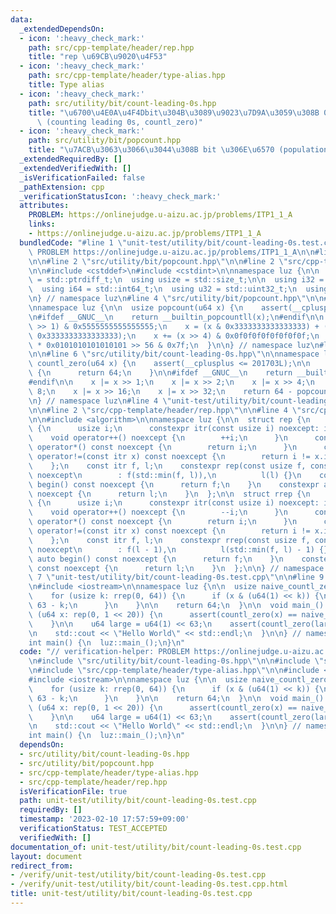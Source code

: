 ```yaml
---
data:
  _extendedDependsOn:
  - icon: ':heavy_check_mark:'
    path: src/cpp-template/header/rep.hpp
    title: "rep \u69CB\u9020\u4F53"
  - icon: ':heavy_check_mark:'
    path: src/cpp-template/header/type-alias.hpp
    title: Type alias
  - icon: ':heavy_check_mark:'
    path: src/utility/bit/count-leading-0s.hpp
    title: "\u6700\u4E0A\u4F4Dbit\u304B\u3089\u9023\u7D9A\u3059\u308B 0 \u306E\u6570\
      \ (counting leading 0s, countl_zero)"
  - icon: ':heavy_check_mark:'
    path: src/utility/bit/popcount.hpp
    title: "\u7ACB\u3063\u3066\u3044\u308B bit \u306E\u6570 (population count, popcount)"
  _extendedRequiredBy: []
  _extendedVerifiedWith: []
  _isVerificationFailed: false
  _pathExtension: cpp
  _verificationStatusIcon: ':heavy_check_mark:'
  attributes:
    PROBLEM: https://onlinejudge.u-aizu.ac.jp/problems/ITP1_1_A
    links:
    - https://onlinejudge.u-aizu.ac.jp/problems/ITP1_1_A
  bundledCode: "#line 1 \"unit-test/utility/bit/count-leading-0s.test.cpp\"\n// verification-helper:\
    \ PROBLEM https://onlinejudge.u-aizu.ac.jp/problems/ITP1_1_A\n\n#line 2 \"src/utility/bit/count-leading-0s.hpp\"\
    \n\n#line 2 \"src/utility/bit/popcount.hpp\"\n\n#line 2 \"src/cpp-template/header/type-alias.hpp\"\
    \n\n#include <cstddef>\n#include <cstdint>\n\nnamespace luz {\n\n  using isize\
    \ = std::ptrdiff_t;\n  using usize = std::size_t;\n\n  using i32 = std::int32_t;\n\
    \  using i64 = std::int64_t;\n  using u32 = std::uint32_t;\n  using u64 = std::uint64_t;\n\
    \n} // namespace luz\n#line 4 \"src/utility/bit/popcount.hpp\"\n\n#include <cassert>\n\
    \nnamespace luz {\n\n  usize popcount(u64 x) {\n    assert(__cplusplus <= 201703L);\n\
    \n#ifdef __GNUC__\n    return __builtin_popcountll(x);\n#endif\n\n    x -= (x\
    \ >> 1) & 0x5555555555555555;\n    x = (x & 0x3333333333333333) + ((x >> 2) &\
    \ 0x3333333333333333);\n    x += (x >> 4) & 0x0f0f0f0f0f0f0f0f;\n    return x\
    \ * 0x0101010101010101 >> 56 & 0x7f;\n  }\n\n} // namespace luz\n#line 4 \"src/utility/bit/count-leading-0s.hpp\"\
    \n\n#line 6 \"src/utility/bit/count-leading-0s.hpp\"\n\nnamespace luz {\n\n  usize\
    \ countl_zero(u64 x) {\n    assert(__cplusplus <= 201703L);\n\n    if (x == 0)\
    \ {\n      return 64;\n    }\n\n#ifdef __GNUC__\n    return __builtin_clzll(x);\n\
    #endif\n\n    x |= x >> 1;\n    x |= x >> 2;\n    x |= x >> 4;\n    x |= x >>\
    \ 8;\n    x |= x >> 16;\n    x |= x >> 32;\n    return 64 - popcount(x);\n  }\n\
    \n} // namespace luz\n#line 4 \"unit-test/utility/bit/count-leading-0s.test.cpp\"\
    \n\n#line 2 \"src/cpp-template/header/rep.hpp\"\n\n#line 4 \"src/cpp-template/header/rep.hpp\"\
    \n\n#include <algorithm>\n\nnamespace luz {\n\n  struct rep {\n    struct itr\
    \ {\n      usize i;\n      constexpr itr(const usize i) noexcept: i(i) {}\n  \
    \    void operator++() noexcept {\n        ++i;\n      }\n      constexpr usize\
    \ operator*() const noexcept {\n        return i;\n      }\n      constexpr bool\
    \ operator!=(const itr x) const noexcept {\n        return i != x.i;\n      }\n\
    \    };\n    const itr f, l;\n    constexpr rep(const usize f, const usize l)\
    \ noexcept\n        : f(std::min(f, l)),\n          l(l) {}\n    constexpr auto\
    \ begin() const noexcept {\n      return f;\n    }\n    constexpr auto end() const\
    \ noexcept {\n      return l;\n    }\n  };\n\n  struct rrep {\n    struct itr\
    \ {\n      usize i;\n      constexpr itr(const usize i) noexcept: i(i) {}\n  \
    \    void operator++() noexcept {\n        --i;\n      }\n      constexpr usize\
    \ operator*() const noexcept {\n        return i;\n      }\n      constexpr bool\
    \ operator!=(const itr x) const noexcept {\n        return i != x.i;\n      }\n\
    \    };\n    const itr f, l;\n    constexpr rrep(const usize f, const usize l)\
    \ noexcept\n        : f(l - 1),\n          l(std::min(f, l) - 1) {}\n    constexpr\
    \ auto begin() const noexcept {\n      return f;\n    }\n    constexpr auto end()\
    \ const noexcept {\n      return l;\n    }\n  };\n\n} // namespace luz\n#line\
    \ 7 \"unit-test/utility/bit/count-leading-0s.test.cpp\"\n\n#line 9 \"unit-test/utility/bit/count-leading-0s.test.cpp\"\
    \n#include <iostream>\n\nnamespace luz {\n\n  usize naive_countl_zero(u64 x) {\n\
    \    for (usize k: rrep(0, 64)) {\n      if (x & (u64(1) << k)) {\n        return\
    \ 63 - k;\n      }\n    }\n\n    return 64;\n  }\n\n  void main_() {\n    for\
    \ (u64 x: rep(0, 1 << 20)) {\n      assert(countl_zero(x) == naive_countl_zero(x));\n\
    \    }\n\n    u64 large = u64(1) << 63;\n    assert(countl_zero(large) == naive_countl_zero(large));\n\
    \n    std::cout << \"Hello World\" << std::endl;\n  }\n\n} // namespace luz\n\n\
    int main() {\n  luz::main_();\n}\n"
  code: "// verification-helper: PROBLEM https://onlinejudge.u-aizu.ac.jp/problems/ITP1_1_A\n\
    \n#include \"src/utility/bit/count-leading-0s.hpp\"\n\n#include \"src/cpp-template/header/rep.hpp\"\
    \n#include \"src/cpp-template/header/type-alias.hpp\"\n\n#include <cassert>\n\
    #include <iostream>\n\nnamespace luz {\n\n  usize naive_countl_zero(u64 x) {\n\
    \    for (usize k: rrep(0, 64)) {\n      if (x & (u64(1) << k)) {\n        return\
    \ 63 - k;\n      }\n    }\n\n    return 64;\n  }\n\n  void main_() {\n    for\
    \ (u64 x: rep(0, 1 << 20)) {\n      assert(countl_zero(x) == naive_countl_zero(x));\n\
    \    }\n\n    u64 large = u64(1) << 63;\n    assert(countl_zero(large) == naive_countl_zero(large));\n\
    \n    std::cout << \"Hello World\" << std::endl;\n  }\n\n} // namespace luz\n\n\
    int main() {\n  luz::main_();\n}\n"
  dependsOn:
  - src/utility/bit/count-leading-0s.hpp
  - src/utility/bit/popcount.hpp
  - src/cpp-template/header/type-alias.hpp
  - src/cpp-template/header/rep.hpp
  isVerificationFile: true
  path: unit-test/utility/bit/count-leading-0s.test.cpp
  requiredBy: []
  timestamp: '2023-02-10 17:57:59+09:00'
  verificationStatus: TEST_ACCEPTED
  verifiedWith: []
documentation_of: unit-test/utility/bit/count-leading-0s.test.cpp
layout: document
redirect_from:
- /verify/unit-test/utility/bit/count-leading-0s.test.cpp
- /verify/unit-test/utility/bit/count-leading-0s.test.cpp.html
title: unit-test/utility/bit/count-leading-0s.test.cpp
---
```


